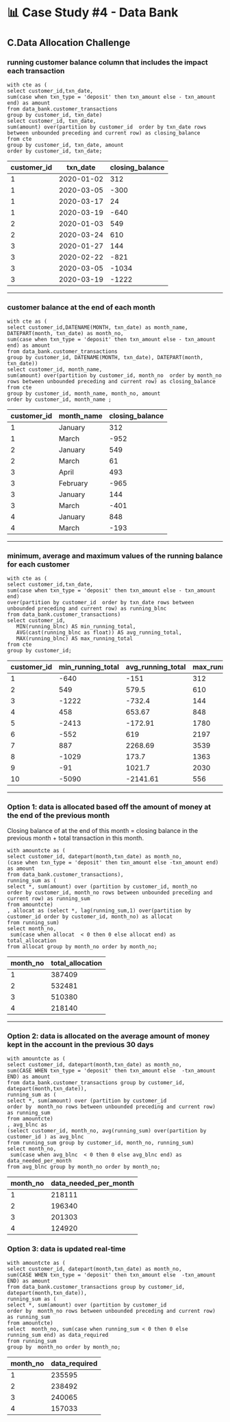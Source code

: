 # 📊 Case Study #4 - Data Bank
## C.Data Allocation Challenge
### running customer balance column that includes the impact each transaction
```TSQL
with cte as (
select customer_id,txn_date,
sum(case when txn_type = 'deposit' then txn_amount else - txn_amount end) as amount
from data_bank.customer_transactions
group by customer_id, txn_date)
select customer_id, txn_date, 
sum(amount) over(partition by customer_id  order by txn_date rows between unbounded preceding and current row) as closing_balance
from cte
group by customer_id, txn_date, amount
order by customer_id, txn_date;
```
| customer_id | txn_date   | closing_balance |
|-------------|------------|-----------------|
| 1           | 2020-01-02 | 312             |
| 1           | 2020-03-05 | -300            |
| 1           | 2020-03-17 | 24              |
| 1           | 2020-03-19 | -640            |
| 2           | 2020-01-03 | 549             |
| 2           | 2020-03-24 | 610             |
| 3           | 2020-01-27 | 144             |
| 3           | 2020-02-22 | -821            |
| 3           | 2020-03-05 | -1034           |
| 3           | 2020-03-19 | -1222           |


---
### customer balance at the end of each month
```TSQL
with cte as (
select customer_id,DATENAME(MONTH, txn_date) as month_name,
DATEPART(month, txn_date) as month_no,
sum(case when txn_type = 'deposit' then txn_amount else - txn_amount end) as amount
from data_bank.customer_transactions
group by customer_id, DATENAME(MONTH, txn_date), DATEPART(month, txn_date))
select customer_id, month_name, 
sum(amount) over(partition by customer_id, month_no  order by month_no rows between unbounded preceding and current row) as closing_balance
from cte
group by customer_id, month_name, month_no, amount
order by customer_id, month_name ;
```
| customer_id | month_name | closing_balance |
|-------------|------------|-----------------|
| 1           | January    | 312             |
| 1           | March      | -952            |
| 2           | January    | 549             |
| 2           | March      | 61              |
| 3           | April      | 493             |
| 3           | February   | -965            |
| 3           | January    | 144             |
| 3           | March      | -401            |
| 4           | January    | 848             |
| 4           | March      | -193            |



---
### minimum, average and maximum values of the running balance for each customer
```TSQL
with cte as (
select customer_id,txn_date,
sum(case when txn_type = 'deposit' then txn_amount else - txn_amount end) 
over(partition by customer_id  order by txn_date rows between unbounded preceding and current row) as running_blnc
from data_bank.customer_transactions)
select customer_id,  
   MIN(running_blnc) AS min_running_total,
   AVG(cast(running_blnc as float)) AS avg_running_total,
   MAX(running_blnc) AS max_running_total
from cte
group by customer_id;

```
| customer_id | min_running_total | avg_running_total | max_running_total |
|-------------|--------------------|--------------------|--------------------|
| 1           | -640               | -151               | 312                |
| 2           | 549                | 579.5              | 610                |
| 3           | -1222              | -732.4             | 144                |
| 4           | 458                | 653.67             | 848                |
| 5           | -2413              | -172.91            | 1780               |
| 6           | -552               | 619                | 2197               |
| 7           | 887                | 2268.69            | 3539               |
| 8           | -1029              | 173.7              | 1363               |
| 9           | -91                | 1021.7             | 2030               |
| 10          | -5090              | -2141.61           | 556                |



---
### Option 1: data is allocated based off the amount of money at the end of the previous month
Closing balance of at the end of this month = closing balance in the previous month + total transaction in this month. 


```TSQL
with amountcte as (
select customer_id, datepart(month,txn_date) as month_no,
(case when txn_type = 'deposit' then txn_amount else -txn_amount end) as amount
from data_bank.customer_transactions),
running_sum as (
select *, sum(amount) over (partition by customer_id, month_no 
order by customer_id, month_no rows between unbounded preceding and current row) as running_sum
from amountcte)
, allocat as (select *, lag(running_sum,1) over(partition by customer_id order by customer_id, month_no) as allocat
from running_sum)
select month_no, 
 sum(case when allocat  < 0 then 0 else allocat end) as total_allocation
from allocat group by month_no order by month_no;
```

| month_no | total_allocation |
|----------|------------------|
| 1        | 387409           |
| 2        | 532481           |
| 3        | 510380           |
| 4        | 218140           |

---
### Option 2: data is allocated on the average amount of money kept in the account in the previous 30 days
  
```TSQL
with amountcte as (
select customer_id, datepart(month,txn_date) as month_no,
sum(CASE WHEN txn_type = 'deposit' then txn_amount else  -txn_amount END) as amount
from data_bank.customer_transactions group by customer_id, datepart(month,txn_date)),
running_sum as (
select *, sum(amount) over (partition by customer_id 
order by  month_no rows between unbounded preceding and current row) as running_sum
from amountcte)
, avg_blnc as 
(select customer_id, month_no, avg(running_sum) over(partition by customer_id ) as avg_blnc
from running_sum group by customer_id, month_no, running_sum)
select month_no, 
 sum(case when avg_blnc  < 0 then 0 else avg_blnc end) as data_needed_per_month
from avg_blnc group by month_no order by month_no;

```
| month_no | data_needed_per_month |
|----------|------------------------|
| 1        | 218111                 |
| 2        | 196340                 |
| 3        | 201303                 |
| 4        | 124920                 |

### Option 3: data is updated real-time
  
```TSQL
with amountcte as (
select customer_id, datepart(month,txn_date) as month_no,
sum(CASE WHEN txn_type = 'deposit' then txn_amount else  -txn_amount END) as amount
from data_bank.customer_transactions group by customer_id, datepart(month,txn_date)),
running_sum as (
select *, sum(amount) over (partition by customer_id 
order by  month_no rows between unbounded preceding and current row) as running_sum
from amountcte)
select  month_no, sum(case when running_sum < 0 then 0 else  running_sum end) as data_required
from running_sum 
group by  month_no order by month_no;

```
| month_no | data_required |
|----------|---------------|
| 1        | 235595        |
| 2        | 238492        |
| 3        | 240065        |
| 4        | 157033        |



